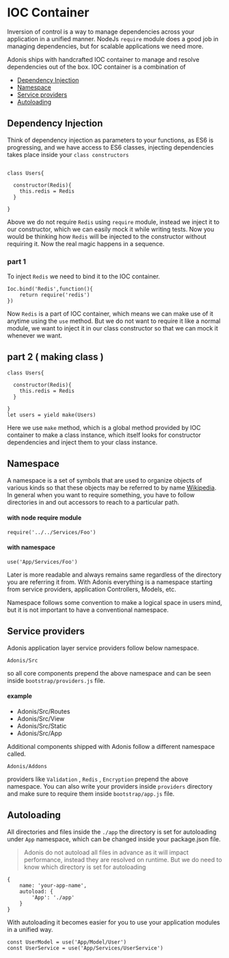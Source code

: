 # IOC Container

Inversion of control is a way to manage dependencies across your application in a unified manner. NodeJs `require` module does a good job in managing dependencies, but for scalable applications we need more.

Adonis ships with handcrafted IOC container to manage and resolve dependencies out of the box.
IOC container is a combination of



- [Dependency Injection](#dependency-injection)
- [Namespace](#namespace)
- [Service providers](#service-providers)
- [Autoloading](#autoloading)


## Dependency Injection

Think of dependency injection as parameters to your functions, as ES6 is progressing, and we have access to ES6 classes, injecting dependencies takes place inside your `class constructors`

```javascript,line-numbers

class Users{

  constructor(Redis){
    this.redis = Redis
  }

}

```

Above we do not require `Redis` using `require` module, instead we inject it to our constructor, which we can easily mock it while writing tests.
Now you would be thinking how `Redis` will be injected to the constructor without requiring it. Now the real magic happens in a sequence.


### part 1

To inject `Redis` we need to bind it to the IOC container.

```javascript,line-numbers
Ioc.bind('Redis',function(){
    return require('redis')
})
```

Now `Redis` is a part of IOC container, which means we can make use of it anytime using the `use` method.
But we do not want to require it like a normal module, we want to inject it in our class constructor so that we can mock it whenever we want.


## part 2 ( making class )

```javascript,line-numbers
class Users{

  constructor(Redis){
    this.redis = Redis
  }

}
let users = yield make(Users)
```

Here we use `make` method, which is a global method provided by IOC container to make a class instance, which itself looks for constructor dependencies and inject them to your class instance.


## Namespace

A namespace is a set of symbols that are used to organize objects of various kinds so that these objects may be referred to by name [Wikipedia](https://en.wikipedia.org/wiki/Namespace).
In general when you want to require something, you have to follow directories in and out accessors to reach to a particular path.

#### with node require module

```javascript,line-numbers
require('../../Services/Foo')
```

#### with namespace

```javascript,line-numbers
use('App/Services/Foo')
```

Later is more readable and always remains same regardless of the directory you are referring it from.
With Adonis everything is a namespace starting from service providers, application Controllers, Models, etc.

Namespace follows some convention to make a logical space in users mind, but it is not important to have a conventional namespace.


## Service providers

Adonis application layer service providers follow below namespace.

```bash,line-numbers
Adonis/Src
```

so all core components prepend the above namespace and can be seen inside `bootstrap/providers.js` file.

#### example

 * Adonis/Src/Routes
 * Adonis/Src/View
 * Adonis/Src/Static
 * Adonis/Src/App

Additional components shipped with Adonis follow a different namespace called.

```bash,line-numbers
Adonis/Addons
```

providers like `Validation` , `Redis` , `Encryption` prepend the above namespace.
You can also write your providers inside `providers` directory and make sure to require them inside `bootstrap/app.js` file.


## Autoloading

All directories and files inside the `./app` the directory is set for autoloading under `App` namespace, which can be changed inside your package.json file.

> Adonis do not autoload all files in advance as it will impact performance, instead they are resolved on runtime. But we do need to know which directory is set for autoloading

```javascript,line-numbers
{
    name: 'your-app-name',
    autoload: {
        'App': './app'
    }
}
```

With autoloading it becomes easier for you to use your application modules in a unified way.

```javascript,line-numbers
const UserModel = use('App/Model/User')
const UserService = use('App/Services/UserService')
```